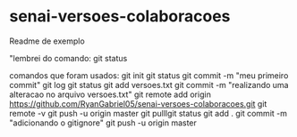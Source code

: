 # senai-versoes-colaboracoes        

Readme  de exemplo

"lembrei do comando: git status


comandos que foram usados:
git init
git status
git commit -m "meu primeiro commit"
git log
git status
git add versoes.txt
git commit -m "realizando uma alteracao no arquivo versoes.txt"
git remote add origin https://github.com/RyanGabriel05/senai-versoes-colaboracoes.git
git remote -v 
git push -u origin master
git pulllgit status
git add  .
git commit -m "adicionando o gitignore"
git push -u origin master
